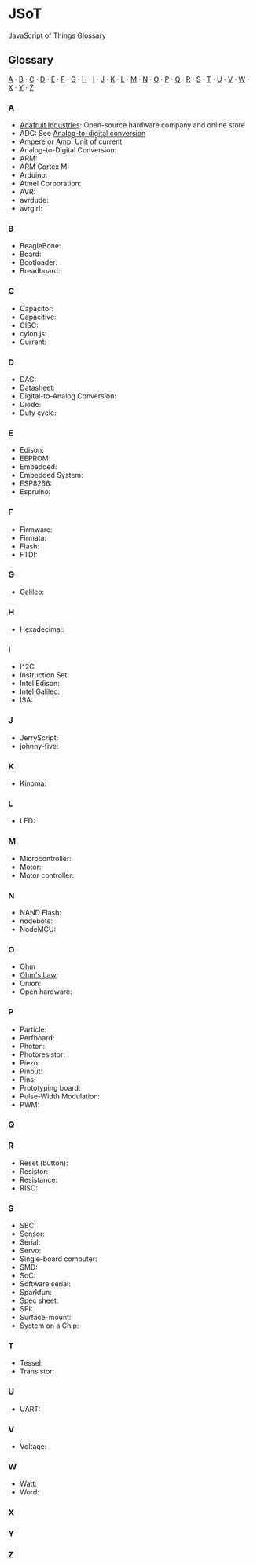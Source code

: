# JSoT
JavaScript of Things Glossary

## Glossary

[A](#a) ·
[B](#b) ·
[C](#c) ·
[D](#d) ·
[E](#e) ·
[F](#f) ·
[G](#g) ·
[H](#h) ·
[I](#i) ·
[J](#j) ·
[K](#k) ·
[L](#l) ·
[M](#m) ·
[N](#n) ·
[O](#o) ·
[P](#p) ·
[Q](#q) ·
[R](#r) ·
[S](#s) ·
[T](#t) ·
[U](#u) ·
[V](#v) ·
[W](#w) ·
[X](#x) ·
[Y](#y) ·
[Z](#z)

### A

* [Adafruit Industries](glossary/ADAFRUIT.md): Open-source hardware company and online store
* ADC: See [Analog-to-digital conversion](#analog-to-digital-conversion)
* [Ampere](glossary/AMPERE.md) or Amp: Unit of current
* <a id="analog-to-digital-conversion"></a>Analog-to-Digital Conversion:
* ARM:
* ARM Cortex M:
* Arduino:
* Atmel Corporation:
* AVR:
* avrdude:
* avrgirl:

### B

* BeagleBone:
* Board:
* Bootloader:
* Breadboard:

### C

* Capacitor:
* Capacitive:
* CISC:
* cylon.js:
* Current:

### D

* DAC:
* Datasheet:
* Digital-to-Analog Conversion:
* Diode:
* Duty cycle:

### E

* Edison:
* EEPROM:
* Embedded:
* Embedded System:
* ESP8266:
* Espruino:

### F

* Firmware:
* Firmata:
* Flash:
* FTDI:

### G

* Galileo:

### H

* Hexadecimal:

### I

* I^2C
* Instruction Set:
* Intel Edison:
* Intel Galileo:
* ISA:

### J

* JerryScript:
* johnny-five:

### K

* Kinoma:

### L

* LED:

### M

* Microcontroller:
* Motor:
* Motor controller:

### N

* NAND Flash:
* nodebots:
* NodeMCU:

### O

* Ohm
* [Ohm's Law](glossary/OHMS-LAW.md):
* Onion:
* Open hardware:

### P

* Particle:
* Perfboard:
* Photon:
* Photoresistor:
* Piezo:
* Pinout:
* Pins:
* Prototyping board:
* Pulse-Width Modulation:
* PWM:

### Q

### R

* Reset (button):
* Resistor:
* Resistance:
* RISC:

### S

* SBC:
* Sensor:
* Serial:
* Servo:
* Single-board computer:
* SMD:
* SoC:
* Software serial:
* Sparkfun:
* Spec sheet:
* SPI:
* Surface-mount:
* System on a Chip:

### T

* Tessel:
* Transistor:

### U

* UART:

### V

* Voltage:

### W

* Watt:
* Word:

### X

### Y

### Z
